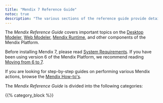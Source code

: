 ```yaml
---
title: "Mendix 7 Reference Guide"
notoc: true
description: "The various sections of the reference guide provide details on the features and functionality of the Mendix Platform."
---
```


The *Mendix Reference Guide* covers important topics on the  [Desktop Modeler](desktop-modeler), [Web Modeler](web-modeler/index), [Mendix Runtime](runtime), and other components of the Mendix Platform.

Before installing Mendix 7, please read [System Requirements](system-requirements). If you have been using version 6 of the Mendix Platform, we recommend reading [Moving from 6 to 7](moving-from-6-to-7).

If you are looking for step-by-step guides on performing various Mendix actions, browse the [Mendix How-to's](/howto).

The *Mendix Reference Guide* is divided into the following categories:

{{% category_block %}}
